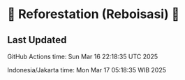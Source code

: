
# 🌳 Reforestation (Reboisasi) 🌲

## Last Updated

GitHub Actions time: Sun Mar 16 22:18:35 UTC 2025

Indonesia/Jakarta time: Mon Mar 17 05:18:35 WIB 2025
